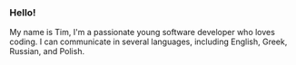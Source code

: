 ### Hello!

My name is Tim, I'm a passionate young software developer who loves coding. I can communicate in several languages, including English, Greek, Russian, and Polish.

<!--DISABLED_START_SECTION:waka-->
<!--DISABLED_END_SECTION:waka-->
